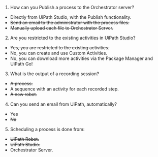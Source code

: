 1. How can you Publish a process to the Orchestrator server?
* Directly from UiPath Studio, with the Publish functionality.
* ~~Send an email to the administrator with the process files.~~
* ~~Manually upload each file to Orchestrator Server.~~

2. Are you restricted to the existing activities in UiPath Studio?
* ~~Yes, you are restricted to the existing activities.~~
* No, you can create and use Custom Activities.
* No, you can download more activities via the Package Manager and UiPath Go!

3. What is the output of a recording session?
* ~~A process.~~
* A sequence with an activity for each recorded step.
* ~~A new robot.~~

4. Can you send an email from UiPath, automatically?
* Yes
* ~~No~~

5. Scheduling a process is done from:
* ~~UiPath Robot.~~
* ~~UiPath Studio.~~
* Orchestrator Server.
